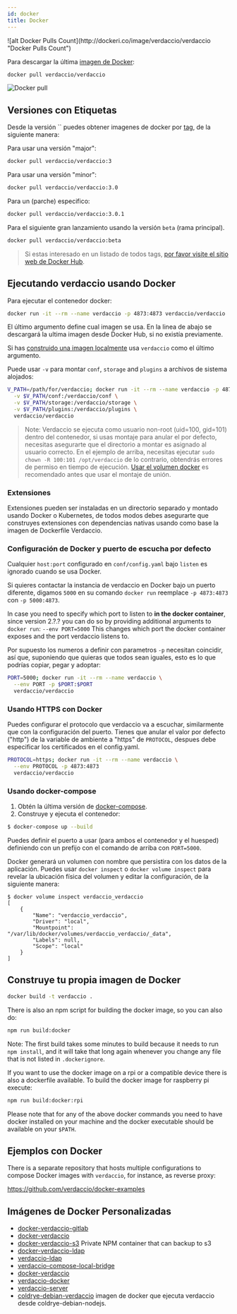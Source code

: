 ```yaml
---
id: docker
title: Docker
---
```

<div class="docker-count">
  ![alt Docker Pulls Count](http://dockeri.co/image/verdaccio/verdaccio "Docker Pulls Count")
</div>

Para descargar la última [imagen de Docker](https://hub.docker.com/r/verdaccio/verdaccio/):

```bash
docker pull verdaccio/verdaccio
```

![Docker pull](/svg/docker_verdaccio.gif)

## Versiones con Etiquetas

Desde la versión `` puedes obtener imagenes de docker por [tag](https://hub.docker.com/r/verdaccio/verdaccio/tags/), de la siguiente manera:

Para usar una versión "major":

```bash
docker pull verdaccio/verdaccio:3
```

Para usar una versión "minor":

```bash
docker pull verdaccio/verdaccio:3.0
```

Para un (parche) especifico:

```bash
docker pull verdaccio/verdaccio:3.0.1
```

Para el siguiente gran lanzamiento usando la versión `beta` (rama principal).

```bash
docker pull verdaccio/verdaccio:beta
```

> Si estas interesado en un listado de todos tags, [por favor visite el sitio web de Docker Hub](https://hub.docker.com/r/verdaccio/verdaccio/tags/).

## Ejecutando verdaccio usando Docker

Para ejecutar el contenedor docker:

```bash
docker run -it --rm --name verdaccio -p 4873:4873 verdaccio/verdaccio
```

El último argumento define cual imagen se usa. En la linea de abajo se descargará la ultima imagen desde Docker Hub, si no existía previamente.

Si has [construido una imagen localmente](#build-your-own-docker-image) usa `verdaccio` como el último argumento.

Puede usar `-v` para montar `conf`, `storage` and `plugins` a archivos de sistema alojados:

```bash
V_PATH=/path/for/verdaccio; docker run -it --rm --name verdaccio -p 4873:4873 \
  -v $V_PATH/conf:/verdaccio/conf \
  -v $V_PATH/storage:/verdaccio/storage \
  -v $V_PATH/plugins:/verdaccio/plugins \
  verdaccio/verdaccio
```

> Note: Verdaccio se ejecuta como usuario non-root (uid=100, gid=101) dentro del contenedor, si usas montaje para anular el por defecto, necesitas asegurarte que el directorio a montar es asignado al usuario correcto. En el ejemplo de arriba, necesitas ejecutar `sudo chown -R 100:101 /opt/verdaccio` de lo contrario, obtendrás errores de permiso en tiempo de ejecución. [Usar el volumen docker](https://docs.docker.com/storage/volumes/) es recomendado antes que usar el montaje de unión.

### Extensiones

Extensiones pueden ser instaladas en un directorio separado y montado usando Docker o Kubernetes, de todos modos debes asegurarte que construyes extensiones con dependencias nativas usando como base la imagen de Dockerfile Verdaccio.

### Configuración de Docker y puerto de escucha por defecto

Cualquier `host:port` configurado en `conf/config.yaml` bajo `listen` es ignorado cuando se usa Docker.

Si quieres contactar la instancia de verdaccio en Docker bajo un puerto diferente, digamos `5000` en su comando `docker run` reemplace `-p 4873:4873` con `-p 5000:4873`.

In case you need to specify which port to listen to **in the docker container**, since version 2.?.? you can do so by providing additional arguments to `docker run`: `--env PORT=5000` This changes which port the docker container exposes and the port verdaccio listens to.

Por supuesto los numeros a definir con parametros `-p` necesitan coincidir, así que, suponiendo que quieras que todos sean iguales, esto es lo que podrías copiar, pegar y adoptar:

```bash
PORT=5000; docker run -it --rm --name verdaccio \
  --env PORT -p $PORT:$PORT
  verdaccio/verdaccio
```

### Usando HTTPS con Docker

Puedes configurar el protocolo que verdaccio va a escuchar, similarmente que con la configuración del puerto. Tienes que anular el valor por defecto ("http") de la variable de ambiente a "https" de `PROTOCOL`, despues debe especificar los certificados en el config.yaml.

```bash
PROTOCOL=https; docker run -it --rm --name verdaccio \
  --env PROTOCOL -p 4873:4873
  verdaccio/verdaccio
```

### Usando docker-compose

1. Obtén la última versión de [docker-compose](https://github.com/docker/compose).
2. Construye y ejecuta el contenedor:

```bash
$ docker-compose up --build
```

Puedes definir el puerto a usar (para ambos el contenedor y el huesped) definiendo con un prefijo con el comando de arriba con `PORT=5000`.

Docker generará un volumen con nombre que persistira con los datos de la aplicación. Puedes usar `docker inspect` o `docker volume inspect` para revelar la ubicación física del volumen y editar la configuración, de la siguiente manera:

    $ docker volume inspect verdaccio_verdaccio
    [
        {
            "Name": "verdaccio_verdaccio",
            "Driver": "local",
            "Mountpoint": "/var/lib/docker/volumes/verdaccio_verdaccio/_data",
            "Labels": null,
            "Scope": "local"
        }
    ]
    
    

## Construye tu propia imagen de Docker

```bash
docker build -t verdaccio .
```

There is also an npm script for building the docker image, so you can also do:

```bash
npm run build:docker
```

Note: The first build takes some minutes to build because it needs to run `npm install`, and it will take that long again whenever you change any file that is not listed in `.dockerignore`.

If you want to use the docker image on a rpi or a compatible device there is also a dockerfile available. To build the docker image for raspberry pi execute:

```bash
npm run build:docker:rpi
```

Please note that for any of the above docker commands you need to have docker installed on your machine and the docker executable should be available on your `$PATH`.

## Ejemplos con Docker

There is a separate repository that hosts multiple configurations to compose Docker images with `verdaccio`, for instance, as reverse proxy:

<https://github.com/verdaccio/docker-examples>

## Imágenes de Docker Personalizadas

* [docker-verdaccio-gitlab](https://github.com/snics/docker-verdaccio-gitlab)
* [docker-verdaccio](https://github.com/deployable/docker-verdaccio)
* [docker-verdaccio-s3](https://github.com/asynchrony/docker-verdaccio-s3) Private NPM container that can backup to s3
* [docker-verdaccio-ldap](https://github.com/snadn/docker-verdaccio-ldap)
* [verdaccio-ldap](https://github.com/nathantreid/verdaccio-ldap)
* [verdaccio-compose-local-bridge](https://github.com/shingtoli/verdaccio-compose-local-bridge)
* [docker-verdaccio](https://github.com/Global-Solutions/docker-verdaccio)
* [verdaccio-docker](https://github.com/idahobean/verdaccio-docker)
* [verdaccio-server](https://github.com/andru255/verdaccio-server)
* [coldrye-debian-verdaccio](https://github.com/coldrye-docker/coldrye-debian-verdaccio) imagen de docker que ejecuta verdaccio desde coldrye-debian-nodejs.